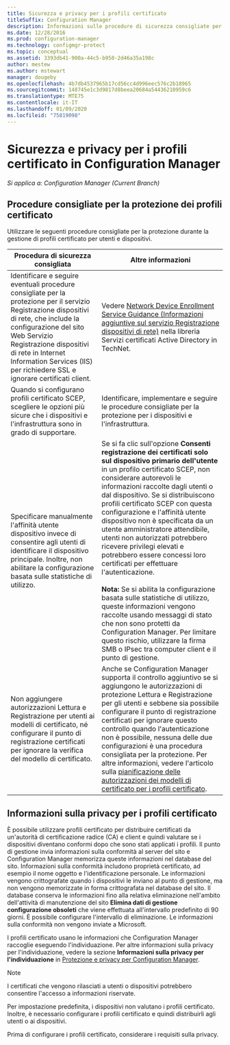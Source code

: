 ```yaml
---
title: Sicurezza e privacy per i profili certificato
titleSuffix: Configuration Manager
description: Informazioni sulle procedure di sicurezza consigliate per gestire i profili certificato per utenti e dispositivi in Configuration Manager.
ms.date: 12/28/2016
ms.prod: configuration-manager
ms.technology: configmgr-protect
ms.topic: conceptual
ms.assetid: 3393db41-900a-44c5-b950-2d46a35a198c
author: mestew
ms.author: mstewart
manager: dougeby
ms.openlocfilehash: 4b7db4537965b17cd56cc4d996eec576c2b18965
ms.sourcegitcommit: 148745e1c3d9817d8beea20684a54436210959c6
ms.translationtype: MTE75
ms.contentlocale: it-IT
ms.lasthandoff: 01/09/2020
ms.locfileid: "75819098"
---
```

# <a name="security-and-privacy-for-certificate-profiles-in-configuration-manager"></a>Sicurezza e privacy per i profili certificato in Configuration Manager

*Si applica a: Configuration Manager (Current Branch)*


##  <a name="security-best-practices-for-certificate-profiles"></a>Procedure consigliate per la protezione dei profili certificato  
 Utilizzare le seguenti procedure consigliate per la protezione durante la gestione di profili certificato per utenti e dispositivi.  

|Procedura di sicurezza consigliata|Altre informazioni|  
|----------------------------|----------------------|  
|Identificare e seguire eventuali procedure consigliate per la protezione per il servizio Registrazione dispositivi di rete, che include la configurazione del sito Web Servizio Registrazione dispositivi di rete in Internet Information Services (IIS) per richiedere SSL e ignorare certificati client.|Vedere [Network Device Enrollment Service Guidance (Informazioni aggiuntive sul servizio Registrazione dispositivi di rete)](https://go.microsoft.com/fwlink/p/?LinkId=309016) nella libreria Servizi certificati Active Directory in TechNet.|  
|Quando si configurano profili certificato SCEP, scegliere le opzioni più sicure che i dispositivi e l'infrastruttura sono in grado di supportare.|Identificare, implementare e seguire le procedure consigliate per la protezione per i dispositivi e l'infrastruttura.|  
|Specificare manualmente l'affinità utente dispositivo invece di consentire agli utenti di identificare il dispositivo principale. Inoltre, non abilitare la configurazione basata sulle statistiche di utilizzo.|Se si fa clic sull'opzione **Consenti registrazione dei certificati solo sul dispositivo primario dell'utente** in un profilo certificato SCEP, non considerare autorevoli le informazioni raccolte dagli utenti o dal dispositivo. Se si distribuiscono profili certificato SCEP con questa configurazione e l'affinità utente dispositivo non è specificata da un utente amministratore attendibile, utenti non autorizzati potrebbero ricevere privilegi elevati e potrebbero essere concessi loro certificati per effettuare l'autenticazione.<br /><br /> **Nota:** Se si abilita la configurazione basata sulle statistiche di utilizzo, queste informazioni vengono raccolte usando messaggi di stato che non sono protetti da Configuration Manager. Per limitare questo rischio, utilizzare la firma SMB o IPsec tra computer client e il punto di gestione.|  
|Non aggiungere autorizzazioni Lettura e Registrazione per utenti ai modelli di certificato, né configurare il punto di registrazione certificati per ignorare la verifica del modello di certificato.|Anche se Configuration Manager supporta il controllo aggiuntivo se si aggiungono le autorizzazioni di protezione Lettura e Registrazione per gli utenti e sebbene sia possibile configurare il punto di registrazione certificati per ignorare questo controllo quando l'autenticazione non è possibile, nessuna delle due configurazioni è una procedura consigliata per la protezione. Per altre informazioni, vedere l'articolo sulla [pianificazione delle autorizzazioni dei modelli di certificato per i profili certificato](../../protect/plan-design/planning-for-certificate-template-permissions.md).|  

## <a name="privacy-information-for-certificate-profiles"></a>Informazioni sulla privacy per i profili certificato  
 È possibile utilizzare profili certificato per distribuire certificati da un'autorità di certificazione radice (CA) e client e quindi valutare se i dispositivi diventano conformi dopo che sono stati applicati i profili. Il punto di gestione invia informazioni sulla conformità al server del sito e Configuration Manager memorizza queste informazioni nel database del sito. Informazioni sulla conformità includono proprietà certificato, ad esempio il nome oggetto e l'identificazione personale. Le informazioni vengono crittografate quando i dispositivi le inviano al punto di gestione, ma non vengono memorizzate in forma crittografata nel database del sito. Il database conserva le informazioni fino alla relativa eliminazione nell'ambito dell'attività di manutenzione del sito **Elimina dati di gestione configurazione obsoleti** che viene effettuata all'intervallo predefinito di 90 giorni. È possibile configurare l'intervallo di eliminazione. Le informazioni sulla conformità non vengono inviate a Microsoft.  

 I profili certificato usano le informazioni che Configuration Manager raccoglie eseguendo l'individuazione. Per altre informazioni sulla privacy per l'individuazione, vedere la sezione **Informazioni sulla privacy per l'individuazione** in [Protezione e privacy per Configuration Manager](../../core/plan-design/security/security-and-privacy.md).  

> [!NOTE]  
>  I certificati che vengono rilasciati a utenti o dispositivi potrebbero consentire l'accesso a informazioni riservate.  

 Per impostazione predefinita, i dispositivi non valutano i profili certificato. Inoltre, è necessario configurare i profili certificato e quindi distribuirli agli utenti o ai dispositivi.  

 Prima di configurare i profili certificato, considerare i requisiti sulla privacy.  
